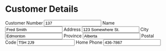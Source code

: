 <form>
    <h1>Customer Details</h1>
    <label for="a">Customer Number</label> <input id="a" type="text" aria-label="Customer Number" value="137">
    <label for="b">Name</label> <input id="b" type="text" aria-label="Name" value="Fred Smith">
    <label for="c">Address</label> <input id="c" type="text" aria-label="Address" value="123 Somewhere St.">
    <label for="d">City</label> <input id="d" type="text" aria-label="City" value="Edmonton">
    <label for="e">Province</label> <input id="e" type="text" aria-label="Province" value="Alberta">
    <label for="f">Postal Code</label> <input id="f" type="text" aria-label="Postal Code" value="T5H 2J9">
    <label for="g">Home Phone</label> <input id="g" type="text" aria-label="Home Phone" value="436-7867">
  </form>